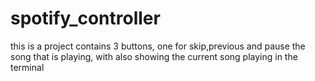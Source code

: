 # spotify_controller
this is a project contains 3 buttons, one for skip,previous and pause the song that is playing, with also showing the current song playing in the terminal
